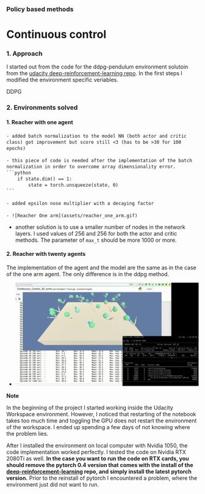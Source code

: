 ### Policy based methods
# Continuous control


### 1. Approach

I started out from the code for the ddpg-pendulum environment solutoin from the [udacity deep-reinforcement-learning repo](https://github.com/udacity/deep-reinforcement-learning/tree/master/ddpg-pendulum).
In the first steps I modified the environment specific veriables.

DDPG


### 2. Environments solved

#### 1. Reacher with __one agent__

	- added batch normalization to the model NN (both actor and critic class) got improvement but score still <3 (has to be >30 for 100 epochs)

	- this piece of code is needed after the implementation of the batch normalization in order to overcome array dimensionality error.
	```python
        if state.dim() == 1:
            state = torch.unsqueeze(state, 0)
	```

	- added epsilon nose multiplier with a decaying factor

	- ![Reacher One arm](assets/reacher_one_arm.gif)


  - another solution is to use a smaller number of nodes in the network layers. I used values of 256 and 256 for both the actor and critic methods. The parameter of `max_t` should be more 1000 or more.

#### 2. Reacher with __twenty agents__

The implementation of the agent and the model are the same as in the case of the one arm agent. The only difference is in the ddpg method.

  - ![Reacher one arm](assets/reacher_20_arm.gif)



__Note__

In the beginning of the project I started working inside the Udacity Workspace environment. However, I noticed that restarting of the notebook takes too much time and toggling the GPU does not restart the environment of the workspace. I ended up spending a few days of not knowing where the problem lies.

After I installed the environment on local computer with Nvidia 1050, the code implementation worked perfectly. I tested the code on Nvidia RTX 2080Ti as well. __In the case you  want to run the code on RTX cards, you should remove the pytorch 0.4 version that comes with the install of the [deep-reinforcement-learning](https://github.com/udacity/deep-reinforcement-learning) repo, and simply install the latest pytorch version.__ Prior to the reinstall of pytorch I encountered a problem, where the environment just did not want to run.

